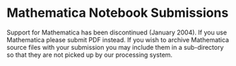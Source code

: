 Mathematica Notebook Submissions
================================

Support for Mathematica has been discontinued (January 2004). If you use
Mathematica please submit PDF instead. If you wish to archive
Mathematica source files with your submission you may include them in a
sub-directory so that they are not picked up by our processing system.
